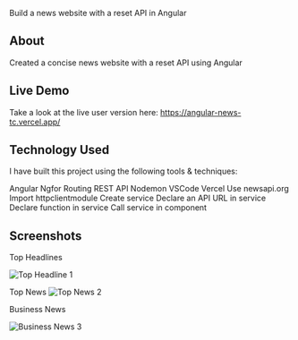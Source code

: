 Build a news website with a reset API in Angular

## About

Created a concise news website with a reset API using Angular

## Live Demo

Take a look at the live user version here: https://angular-news-tc.vercel.app/

## Technology Used

I have built this project using the following tools & techniques:

Angular
Ngfor
Routing
REST API
Nodemon
VSCode
Vercel
Use newsapi.org
Import httpclientmodule
Create service
Declare an API URL in service
Declare function in service
Call service in component

## Screenshots

Top Headlines

![Top Headline 1](https://github.com/Ravindra-Sarode/Angular-NewsTC/assets/84174506/be9872fd-0553-4f47-9e9e-1fb44b8b8ec4)


Top News 
![Top News 2](https://github.com/Ravindra-Sarode/Angular-NewsTC/assets/84174506/623d1ce3-86ab-407a-a0f3-50162e1fe37c)


Business News  

![Business News 3](https://github.com/Ravindra-Sarode/Angular-NewsTC/assets/84174506/35cd67a9-bca5-4fa0-acce-672bb908e6ed)
